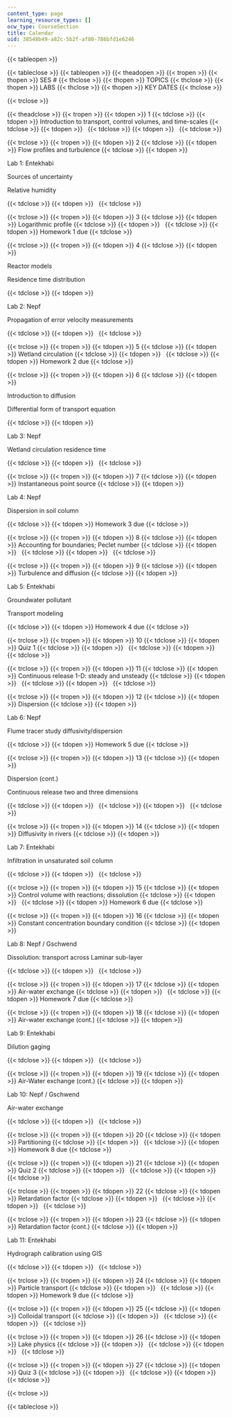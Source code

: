 ```yaml
---
content_type: page
learning_resource_types: []
ocw_type: CourseSection
title: Calendar
uid: 38548b49-a82c-5b2f-af80-786bfd1e6246
---
```


{{< tableopen >}}

{{< tableclose >}}
{{< tableopen >}}
{{< theadopen >}}
{{< tropen >}}
{{< thopen >}}
SES #
{{< thclose >}}
{{< thopen >}}
TOPICS
{{< thclose >}}
{{< thopen >}}
LABS
{{< thclose >}}
{{< thopen >}}
KEY DATES
{{< thclose >}}

{{< trclose >}}

{{< theadclose >}}
{{< tropen >}}
{{< tdopen >}}
1
{{< tdclose >}}
{{< tdopen >}}
Introduction to transport, control volumes, and time-scales
{{< tdclose >}}
{{< tdopen >}}
 
{{< tdclose >}}
{{< tdopen >}}
 
{{< tdclose >}}

{{< trclose >}}
{{< tropen >}}
{{< tdopen >}}
2
{{< tdclose >}}
{{< tdopen >}}
Flow profiles and turbulence
{{< tdclose >}}
{{< tdopen >}}


Lab 1: Entekhabi

Sources of uncertainty

Relative humidity


{{< tdclose >}}
{{< tdopen >}}
 
{{< tdclose >}}

{{< trclose >}}
{{< tropen >}}
{{< tdopen >}}
3
{{< tdclose >}}
{{< tdopen >}}
Logarithmic profile
{{< tdclose >}}
{{< tdopen >}}
 
{{< tdclose >}}
{{< tdopen >}}
Homework 1 due
{{< tdclose >}}

{{< trclose >}}
{{< tropen >}}
{{< tdopen >}}
4
{{< tdclose >}}
{{< tdopen >}}


Reactor models

Residence time distribution


{{< tdclose >}}
{{< tdopen >}}


Lab 2: Nepf

Propagation of error velocity measurements


{{< tdclose >}}
{{< tdopen >}}
 
{{< tdclose >}}

{{< trclose >}}
{{< tropen >}}
{{< tdopen >}}
5
{{< tdclose >}}
{{< tdopen >}}
Wetland circulation
{{< tdclose >}}
{{< tdopen >}}
 
{{< tdclose >}}
{{< tdopen >}}
Homework 2 due
{{< tdclose >}}

{{< trclose >}}
{{< tropen >}}
{{< tdopen >}}
6
{{< tdclose >}}
{{< tdopen >}}


Introduction to diffusion

Differential form of transport equation


{{< tdclose >}}
{{< tdopen >}}


Lab 3: Nepf

Wetland circulation residence time


{{< tdclose >}}
{{< tdopen >}}
 
{{< tdclose >}}

{{< trclose >}}
{{< tropen >}}
{{< tdopen >}}
7
{{< tdclose >}}
{{< tdopen >}}
Instantaneous point source
{{< tdclose >}}
{{< tdopen >}}


Lab 4: Nepf

Dispersion in soil column


{{< tdclose >}}
{{< tdopen >}}
Homework 3 due
{{< tdclose >}}

{{< trclose >}}
{{< tropen >}}
{{< tdopen >}}
8
{{< tdclose >}}
{{< tdopen >}}
Accounting for boundaries; Peclet number
{{< tdclose >}}
{{< tdopen >}}
 
{{< tdclose >}}
{{< tdopen >}}
 
{{< tdclose >}}

{{< trclose >}}
{{< tropen >}}
{{< tdopen >}}
9
{{< tdclose >}}
{{< tdopen >}}
Turbulence and diffusion
{{< tdclose >}}
{{< tdopen >}}


Lab 5: Entekhabi

Groundwater pollutant

Transport modeling


{{< tdclose >}}
{{< tdopen >}}
Homework 4 due
{{< tdclose >}}

{{< trclose >}}
{{< tropen >}}
{{< tdopen >}}
10
{{< tdclose >}}
{{< tdopen >}}
Quiz 1
{{< tdclose >}}
{{< tdopen >}}
 
{{< tdclose >}}
{{< tdopen >}}
 
{{< tdclose >}}

{{< trclose >}}
{{< tropen >}}
{{< tdopen >}}
11
{{< tdclose >}}
{{< tdopen >}}
Continuous release 1-D: steady and unsteady
{{< tdclose >}}
{{< tdopen >}}
 
{{< tdclose >}}
{{< tdopen >}}
 
{{< tdclose >}}

{{< trclose >}}
{{< tropen >}}
{{< tdopen >}}
12
{{< tdclose >}}
{{< tdopen >}}
Dispersion
{{< tdclose >}}
{{< tdopen >}}


Lab 6: Nepf

Flume tracer study diffusivity/dispersion


{{< tdclose >}}
{{< tdopen >}}
Homework 5 due
{{< tdclose >}}

{{< trclose >}}
{{< tropen >}}
{{< tdopen >}}
13
{{< tdclose >}}
{{< tdopen >}}


Dispersion (cont.)

Continuous release two and three dimensions


{{< tdclose >}}
{{< tdopen >}}
 
{{< tdclose >}}
{{< tdopen >}}
 
{{< tdclose >}}

{{< trclose >}}
{{< tropen >}}
{{< tdopen >}}
14
{{< tdclose >}}
{{< tdopen >}}
Diffusivity in rivers
{{< tdclose >}}
{{< tdopen >}}


Lab 7: Entekhabi

Infiltration in unsaturated soil column


{{< tdclose >}}
{{< tdopen >}}
 
{{< tdclose >}}

{{< trclose >}}
{{< tropen >}}
{{< tdopen >}}
15
{{< tdclose >}}
{{< tdopen >}}
Control volume with reactions; dissolution
{{< tdclose >}}
{{< tdopen >}}
 
{{< tdclose >}}
{{< tdopen >}}
Homework 6 due
{{< tdclose >}}

{{< trclose >}}
{{< tropen >}}
{{< tdopen >}}
16
{{< tdclose >}}
{{< tdopen >}}
Constant concentration boundary condition
{{< tdclose >}}
{{< tdopen >}}


Lab 8: Nepf / Gschwend

Dissolution: transport across Laminar sub-layer


{{< tdclose >}}
{{< tdopen >}}
 
{{< tdclose >}}

{{< trclose >}}
{{< tropen >}}
{{< tdopen >}}
17
{{< tdclose >}}
{{< tdopen >}}
Air-water exchange
{{< tdclose >}}
{{< tdopen >}}
 
{{< tdclose >}}
{{< tdopen >}}
Homework 7 due
{{< tdclose >}}

{{< trclose >}}
{{< tropen >}}
{{< tdopen >}}
18
{{< tdclose >}}
{{< tdopen >}}
Air-water exchange (cont.)
{{< tdclose >}}
{{< tdopen >}}


Lab 9: Entekhabi

Dilution gaging


{{< tdclose >}}
{{< tdopen >}}
 
{{< tdclose >}}

{{< trclose >}}
{{< tropen >}}
{{< tdopen >}}
19
{{< tdclose >}}
{{< tdopen >}}
Air-Water exchange (cont.)
{{< tdclose >}}
{{< tdopen >}}


Lab 10: Nepf / Gschwend

Air-water exchange


{{< tdclose >}}
{{< tdopen >}}
 
{{< tdclose >}}

{{< trclose >}}
{{< tropen >}}
{{< tdopen >}}
20
{{< tdclose >}}
{{< tdopen >}}
Partitioning
{{< tdclose >}}
{{< tdopen >}}
 
{{< tdclose >}}
{{< tdopen >}}
Homework 8 due
{{< tdclose >}}

{{< trclose >}}
{{< tropen >}}
{{< tdopen >}}
21
{{< tdclose >}}
{{< tdopen >}}
Quiz 2
{{< tdclose >}}
{{< tdopen >}}
 
{{< tdclose >}}
{{< tdopen >}}
 
{{< tdclose >}}

{{< trclose >}}
{{< tropen >}}
{{< tdopen >}}
22
{{< tdclose >}}
{{< tdopen >}}
Retardation factor
{{< tdclose >}}
{{< tdopen >}}
 
{{< tdclose >}}
{{< tdopen >}}
 
{{< tdclose >}}

{{< trclose >}}
{{< tropen >}}
{{< tdopen >}}
23
{{< tdclose >}}
{{< tdopen >}}
Retardation factor (cont.)
{{< tdclose >}}
{{< tdopen >}}


Lab 11: Entekhabi

Hydrograph calibration using GIS


{{< tdclose >}}
{{< tdopen >}}
 
{{< tdclose >}}

{{< trclose >}}
{{< tropen >}}
{{< tdopen >}}
24
{{< tdclose >}}
{{< tdopen >}}
Particle transport
{{< tdclose >}}
{{< tdopen >}}
 
{{< tdclose >}}
{{< tdopen >}}
Homework 9 due
{{< tdclose >}}

{{< trclose >}}
{{< tropen >}}
{{< tdopen >}}
25
{{< tdclose >}}
{{< tdopen >}}
Colloidal transport
{{< tdclose >}}
{{< tdopen >}}
 
{{< tdclose >}}
{{< tdopen >}}
 
{{< tdclose >}}

{{< trclose >}}
{{< tropen >}}
{{< tdopen >}}
26
{{< tdclose >}}
{{< tdopen >}}
Lake physics
{{< tdclose >}}
{{< tdopen >}}
 
{{< tdclose >}}
{{< tdopen >}}
 
{{< tdclose >}}

{{< trclose >}}
{{< tropen >}}
{{< tdopen >}}
27
{{< tdclose >}}
{{< tdopen >}}
Quiz 3
{{< tdclose >}}
{{< tdopen >}}
 
{{< tdclose >}}
{{< tdopen >}}
 
{{< tdclose >}}

{{< trclose >}}

{{< tableclose >}}